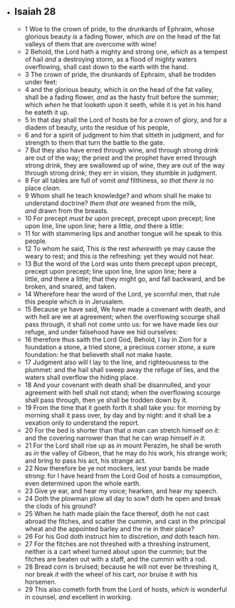 - ## Isaiah 28
	- 1 Woe to the crown of pride, to the drunkards of Ephraim,
	  whose glorious beauty *is* a fading flower,
	  which *are* on the head of the fat valleys of them that are overcome with wine!
	- 2 Behold, the Lord hath a mighty and strong one,
	  *which* as a tempest of hail *and* a destroying storm,
	  as a flood of mighty waters overflowing,
	  shall cast down to the earth with the hand.
	- 3 The crown of pride, the drunkards of Ephraim,
	  shall be trodden under feet:
	- 4 and the glorious beauty, which *is* on the head of the fat valley,
	  shall be a fading flower,
	  *and* as the hasty fruit before the summer;
	  which *when* he that looketh upon it seeth,
	  while it is yet in his hand he eateth it up.
	- 5 In that day shall the Lord of hosts be for a crown of glory,
	  and for a diadem of beauty, unto the residue of his people,
	- 6 and for a spirit of judgment to him that sitteth in judgment,
	  and for strength to them that turn the battle to the gate.
	- 7 But they also have erred through wine,
	  and through strong drink are out of the way;
	  the priest and the prophet have erred through strong drink,
	  they are swallowed up of wine,
	  they are out of the way through strong drink;
	  they err in vision, they stumble *in* judgment.
	- 8 For all tables are full of vomit *and* filthiness,
	  *so that there is* no place *clean*.
	- 9 Whom shall he teach knowledge?
	  and whom shall he make to understand doctrine?
	  *them that are* weaned from the milk,
	  *and* drawn from the breasts.
	- 10 For precept *must be* upon precept, precept upon precept;
	  line upon line, line upon line;
	  here a little, *and* there a little:
	- 11 for with stammering lips and another tongue
	  will he speak to this people.
	- 12 To whom he said,
	  This *is* the rest *wherewith* ye may cause the weary to rest;
	  and this *is* the refreshing:
	  yet they would not hear.
	- 13 But the word of the Lord was unto them
	  precept upon precept, precept upon precept;
	  line upon line, line upon line;
	  here a little, *and* there a little;
	  that they might go, and fall backward,
	  and be broken, and snared, and taken.
	- 14 Wherefore hear the word of the Lord,
	  ye scornful men, that rule this people which *is* in Jerusalem.
	- 15 Because ye have said, We have made a covenant with death,
	  and with hell are we at agreement;
	  when the overflowing scourge shall pass through, it shall not come unto us:
	  for we have made lies our refuge,
	  and under falsehood have we hid ourselves:
	- 16 therefore thus saith the Lord God,
	  Behold, I lay in Zion for a foundation a stone, a tried stone,
	  a precious corner *stone*, a sure foundation:
	  he that believeth shall not make haste.
	- 17 Judgment also will I lay to the line,
	  and righteousness to the plummet:
	  and the hail shall sweep away the refuge of lies,
	  and the waters shall overflow the hiding place.
	- 18 And your covenant with death shall be disannulled,
	  and your agreement with hell shall not stand;
	  when the overflowing scourge shall pass through,
	  then ye shall be trodden down by it.
	- 19 From the time that it goeth forth it shall take you:
	  for morning by morning shall it pass over, by day and by night:
	  and it shall be a vexation only *to* understand the report.
	- 20 For the bed is shorter than that *a man* can stretch himself *on it:*
	  and the covering narrower than that he can wrap himself *in it*.
	- 21 For the Lord shall rise up as *in* mount Perazim,
	  he shall be wroth as *in* the valley of Gibeon,
	  that he may do his work, his strange work;
	  and bring to pass his act, his strange act.
	- 22 Now therefore be ye not mockers,
	  lest your bands be made strong:
	  for I have heard from the Lord God of hosts
	  a consumption, even determined upon the whole earth.
	- 23 Give ye ear, and hear my voice;
	  hearken, and hear my speech.
	- 24 Doth the plowman plow all day to sow?
	  doth he open and break the clods of his ground?
	- 25 When he hath made plain the face thereof,
	  doth he not cast abroad the fitches, and scatter the cummin,
	  and cast in the principal wheat and the appointed barley and the rie in their place?
	- 26 For his God doth instruct him to discretion, *and* doth teach him.
	- 27 For the fitches are not threshed with a threshing instrument,
	  neither is a cart wheel turned about upon the cummin;
	  but the fitches are beaten out with a staff,
	  and the cummin with a rod.
	- 28 Bread *corn* is bruised;
	  because he will not ever be threshing it,
	  nor break *it with* the wheel of his cart,
	  nor bruise it *with* his horsemen.
	- 29 This also cometh forth from the Lord of hosts,
	  *which* is wonderful in counsel,
	  *and* excellent in working.